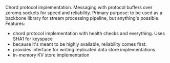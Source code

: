 Chord protocol implementation.
Messaging with protocol buffers over zeromq sockets for speed and reliability.
Primary purpose: to be used as a backbone library for stream processing pipeline, but anything's possible.
Features:
 - chord protocol implementation with health checks and everything. Uses SHA1 for keyspace
 - because it's meant to be highly available, reliability comes first.
 - provides interface for writing replicated data store implementations
 - in-memory KV store implementation

